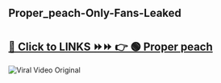 
 ## Proper_peach-Only-Fans-Leaked

# <h2><a href="https://clipsfans.com/Proper_peach&ref=git">🔗 Click to LINKS ⏩⏩ 👉 🟢 Proper peach </a></h2>

<a href="https://clipsfans.com/Proper_peach&ref=git" rel="nofollow" data-target="animated-image.originalLink"><img src="https://i.ibb.co.com/xMMVF88/686577567.gif" alt="Viral Video Original" style="max-width: 100%; display: inline-block;" data-target="animated-image.originalImage"></a>
